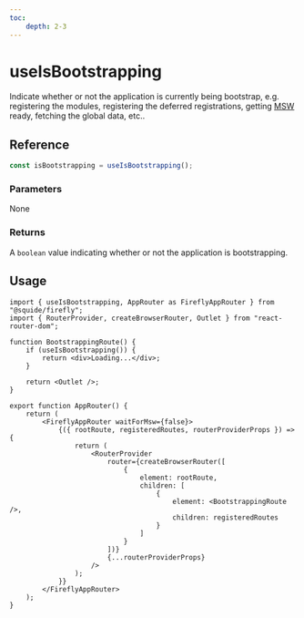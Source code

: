 ```yaml
---
toc:
    depth: 2-3
---
```


# useIsBootstrapping

Indicate whether or not the application is currently being bootstrap, e.g. registering the modules, registering the deferred registrations, getting [MSW](https://mswjs.io/) ready, fetching the global data, etc..

## Reference

```ts
const isBootstrapping = useIsBootstrapping();
```

### Parameters

None

### Returns

A `boolean` value indicating whether or not the application is bootstrapping.

## Usage

```tsx host/src/AppRouter.tsx
import { useIsBootstrapping, AppRouter as FireflyAppRouter } from "@squide/firefly";
import { RouterProvider, createBrowserRouter, Outlet } from "react-router-dom";

function BootstrappingRoute() {
    if (useIsBootstrapping()) {
        return <div>Loading...</div>;
    }

    return <Outlet />;
}

export function AppRouter() {
    return (
        <FireflyAppRouter waitForMsw={false}>
            {({ rootRoute, registeredRoutes, routerProviderProps }) => {
                return (
                    <RouterProvider
                        router={createBrowserRouter([
                            {
                                element: rootRoute,
                                children: [
                                    {
                                        element: <BootstrappingRoute />,
                                        children: registeredRoutes
                                    }
                                ]
                            }
                        ])}
                        {...routerProviderProps}
                    />
                );
            }}
        </FireflyAppRouter>
    );
}
```
